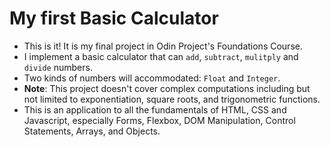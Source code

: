 # My first Basic Calculator
- This is it! It is my final project in Odin Project's 
Foundations Course.
- I implement a basic calculator that can `add`, 
`subtract`, `mulitply` and `divide` numbers. 
- Two kinds of numbers will accommodated: `Float` 
and `Integer`.
- **Note**: This project doesn't cover complex
computations including but not limited to exponentiation, 
square roots, and trigonometric functions.
- This is an application to all the fundamentals of
HTML, CSS and Javascript, especially Forms, Flexbox, 
DOM Manipulation, Control Statements, Arrays, and Objects. 
